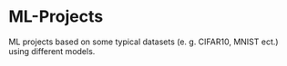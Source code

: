 # ML-Projects
ML projects based on some typical datasets (e. g. CIFAR10, MNIST ect.) using different models.
